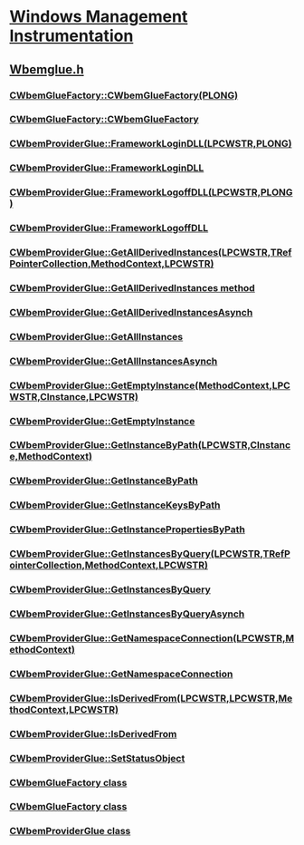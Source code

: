 # [Windows Management Instrumentation](../_wmi/index.md)
## [Wbemglue.h](index.md)
### [CWbemGlueFactory::CWbemGlueFactory(PLONG)](../wbemglue/nf-wbemglue-cwbemgluefactory-cwbemgluefactory(plong).md)
### [CWbemGlueFactory::CWbemGlueFactory](../wbemglue/nf-wbemglue-cwbemgluefactory-cwbemgluefactory.md)
### [CWbemProviderGlue::FrameworkLoginDLL(LPCWSTR,PLONG)](../wbemglue/nf-wbemglue-cwbemproviderglue-frameworklogindll(lpcwstr,plong).md)
### [CWbemProviderGlue::FrameworkLoginDLL](../wbemglue/nf-wbemglue-cwbemproviderglue-frameworklogindll.md)
### [CWbemProviderGlue::FrameworkLogoffDLL(LPCWSTR,PLONG)](../wbemglue/nf-wbemglue-cwbemproviderglue-frameworklogoffdll(lpcwstr,plong).md)
### [CWbemProviderGlue::FrameworkLogoffDLL](../wbemglue/nf-wbemglue-cwbemproviderglue-frameworklogoffdll.md)
### [CWbemProviderGlue::GetAllDerivedInstances(LPCWSTR,TRefPointerCollection<CInstance>,MethodContext,LPCWSTR)](../wbemglue/nf-wbemglue-cwbemproviderglue-getallderivedinstances(lpcwstr,trefpointercollection_cinstance_,methodcontext,lpcwstr).md)
### [CWbemProviderGlue::GetAllDerivedInstances method](../wbemglue/nf-wbemglue-cwbemproviderglue-getallderivedinstances.md)
### [CWbemProviderGlue::GetAllDerivedInstancesAsynch](../wbemglue/nf-wbemglue-cwbemproviderglue-getallderivedinstancesasynch.md)
### [CWbemProviderGlue::GetAllInstances](../wbemglue/nf-wbemglue-cwbemproviderglue-getallinstances.md)
### [CWbemProviderGlue::GetAllInstancesAsynch](../wbemglue/nf-wbemglue-cwbemproviderglue-getallinstancesasynch.md)
### [CWbemProviderGlue::GetEmptyInstance(MethodContext,LPCWSTR,CInstance,LPCWSTR)](../wbemglue/nf-wbemglue-cwbemproviderglue-getemptyinstance(methodcontext,lpcwstr,cinstance,lpcwstr).md)
### [CWbemProviderGlue::GetEmptyInstance](../wbemglue/nf-wbemglue-cwbemproviderglue-getemptyinstance.md)
### [CWbemProviderGlue::GetInstanceByPath(LPCWSTR,CInstance,MethodContext)](../wbemglue/nf-wbemglue-cwbemproviderglue-getinstancebypath(lpcwstr,cinstance,methodcontext).md)
### [CWbemProviderGlue::GetInstanceByPath](../wbemglue/nf-wbemglue-cwbemproviderglue-getinstancebypath.md)
### [CWbemProviderGlue::GetInstanceKeysByPath](../wbemglue/nf-wbemglue-cwbemproviderglue-getinstancekeysbypath.md)
### [CWbemProviderGlue::GetInstancePropertiesByPath](../wbemglue/nf-wbemglue-cwbemproviderglue-getinstancepropertiesbypath.md)
### [CWbemProviderGlue::GetInstancesByQuery(LPCWSTR,TRefPointerCollection<CInstance>,MethodContext,LPCWSTR)](../wbemglue/nf-wbemglue-cwbemproviderglue-getinstancesbyquery(lpcwstr,trefpointercollection_cinstance_,methodcontext,lpcwstr).md)
### [CWbemProviderGlue::GetInstancesByQuery](../wbemglue/nf-wbemglue-cwbemproviderglue-getinstancesbyquery.md)
### [CWbemProviderGlue::GetInstancesByQueryAsynch](../wbemglue/nf-wbemglue-cwbemproviderglue-getinstancesbyqueryasynch.md)
### [CWbemProviderGlue::GetNamespaceConnection(LPCWSTR,MethodContext)](../wbemglue/nf-wbemglue-cwbemproviderglue-getnamespaceconnection(lpcwstr,methodcontext).md)
### [CWbemProviderGlue::GetNamespaceConnection](../wbemglue/nf-wbemglue-cwbemproviderglue-getnamespaceconnection.md)
### [CWbemProviderGlue::IsDerivedFrom(LPCWSTR,LPCWSTR,MethodContext,LPCWSTR)](../wbemglue/nf-wbemglue-cwbemproviderglue-isderivedfrom(lpcwstr,lpcwstr,methodcontext,lpcwstr).md)
### [CWbemProviderGlue::IsDerivedFrom](../wbemglue/nf-wbemglue-cwbemproviderglue-isderivedfrom.md)
### [CWbemProviderGlue::SetStatusObject](../wbemglue/nf-wbemglue-cwbemproviderglue-setstatusobject.md)
### [CWbemGlueFactory class](../wbemglue/nl-wbemglue-cwbemgluefactory.md)
### [CWbemGlueFactory class](../wbemglue/nl-wbemglue-cwbemgluefactory~r1.md)
### [CWbemProviderGlue class](../wbemglue/nl-wbemglue-cwbemproviderglue.md)
